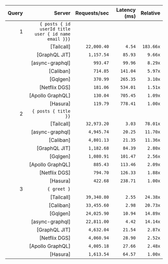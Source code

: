 <!-- PERFORMANCE_RESULTS_START -->

| Query | Server | Requests/sec | Latency (ms) | Relative |
|-------:|--------:|--------------:|--------------:|---------:|
| 1 | `{ posts { id userId title user { id name email }}}` |
|| [Tailcall] | `22,000.40` | `4.54` | `183.66x` |
|| [GraphQL JIT] | `1,157.54` | `85.93` | `9.66x` |
|| [async-graphql] | `993.47` | `99.96` | `8.29x` |
|| [Caliban] | `714.85` | `141.04` | `5.97x` |
|| [Gqlgen] | `370.99` | `265.35` | `3.10x` |
|| [Netflix DGS] | `181.06` | `534.01` | `1.51x` |
|| [Apollo GraphQL] | `130.04` | `705.45` | `1.09x` |
|| [Hasura] | `119.79` | `778.41` | `1.00x` |
| 2 | `{ posts { title }}` |
|| [Tailcall] | `32,973.20` | `3.03` | `78.01x` |
|| [async-graphql] | `4,945.74` | `20.25` | `11.70x` |
|| [Caliban] | `4,801.13` | `21.35` | `11.36x` |
|| [GraphQL JIT] | `1,182.68` | `84.39` | `2.80x` |
|| [Gqlgen] | `1,080.91` | `101.47` | `2.56x` |
|| [Apollo GraphQL] | `885.43` | `113.46` | `2.09x` |
|| [Netflix DGS] | `794.70` | `126.33` | `1.88x` |
|| [Hasura] | `422.68` | `238.71` | `1.00x` |
| 3 | `{ greet }` |
|| [Tailcall] | `39,340.80` | `2.55` | `24.38x` |
|| [Caliban] | `33,455.60` | `2.98` | `20.73x` |
|| [Gqlgen] | `24,025.90` | `10.94` | `14.89x` |
|| [async-graphql] | `22,811.00` | `4.42` | `14.14x` |
|| [GraphQL JIT] | `4,632.04` | `21.54` | `2.87x` |
|| [Netflix DGS] | `4,060.94` | `28.90` | `2.52x` |
|| [Apollo GraphQL] | `4,005.18` | `27.66` | `2.48x` |
|| [Hasura] | `1,613.54` | `64.57` | `1.00x` |

<!-- PERFORMANCE_RESULTS_END -->
